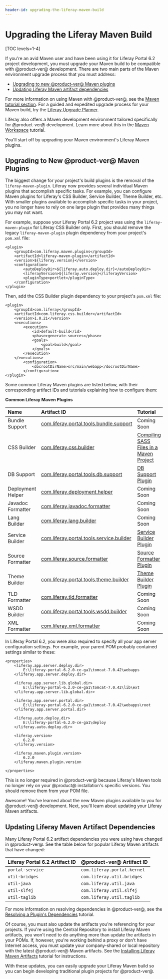 ```yaml
---
header-id: upgrading-the-liferay-maven-build
---
```


# Upgrading the Liferay Maven Build

[TOC levels=1-4]

If you're an avid Maven user and have been using it for Liferay Portal 6.2
project development, you must upgrade your Maven build to be compatible with
@product-ver@ development. There are two main parts of the Maven environment
upgrade process that you must address:

- [Upgrading to new @product-ver@ Maven plugins](#upgrading-to-new-product-ver-maven-plugins)
- [Updating Liferay Maven artifact dependencies](#updating-liferay-maven-artifact-dependencies)

For more information on using Maven with @product-ver@, see the
[Maven tutorial section](/docs/7-1/tutorials/-/knowledge_base/t/maven). For a
guided and expedited upgrade process for your Maven build, try the
[Liferay Upgrade Planner](/docs/7-1/tutorials/-/knowledge_base/t/liferay-upgrade-planner).

Liferay also offers a Maven development environment tailored specifically for
@product-ver@ development. Learn more about this in the
[Maven Workspace](/docs/7-1/tutorials/-/knowledge_base/t/maven-workspace)
tutorial.

You'll start off by upgrading your Maven environment's Liferay Maven plugins.

## Upgrading to New @product-ver@ Maven Plugins

The biggest change for your project's build plugins is the removal of the
`liferay-maven-plugin`. Liferay now provides several individual Maven plugins
that accomplish specific tasks. For example, you can configure Maven plugins for
Liferay's CSS Builder, Service Builder, Theme Builder, etc. With smaller plugins
available to accomplish specific tasks in your project, you no longer have to
rely on one large plugin that provides many things you may not want.

For example, suppose your Liferay Portal 6.2 project was using the
`liferay-maven-plugin` for Liferay CSS Builder only. First, you should remove
the legacy `liferay-maven-plugin` plugin dependency from your project's
`pom.xml` file:

    <plugin>
        <groupId>com.liferay.maven.plugins</groupId>
        <artifactId>liferay-maven-plugin</artifactId>
        <version>${liferay.version}</version>
        <configuration>
            <autoDeployDir>${liferay.auto.deploy.dir}</autoDeployDir>
            <liferayVersion>${liferay.version}</liferayVersion>
            <pluginType>portlet</pluginType>
        </configuration>
    </plugin>

Then, add the CSS Builder plugin dependency to your project's `pom.xml` file:

    <plugin>
        <groupId>com.liferay</groupId>
        <artifactId>com.liferay.css.builder</artifactId>
        <version>1.0.21</version>
        <executions>
            <execution>
                <id>default-build</id>
                <phase>generate-sources</phase>
                <goals>
                    <goal>build</goal>
                </goals>
            </execution>
        </executions>
            <configuration>
                <docrootDirName>src/main/webapp</docrootDirName>
            </configuration>
    </plugin>

Some common Liferay Maven plugins are listed below, with their corresponding
artifact IDs and tutorials explaining how to configure them:

**Common Liferay Maven Plugins**

Name | Artifact ID | Tutorial |
:----| :---------- | :------- |
Bundle Support | [com.liferay.portal.tools.bundle.support](https://search.maven.org/#search%7Cga%7C1%7Ccom.liferay.portal.tools.bundle.support) | Coming Soon |
CSS Builder | [com.liferay.css.builder](https://search.maven.org/#search%7Cga%7C1%7Ccom.liferay.css.builder) | [Compiling SASS Files in a Maven Project](/docs/7-1/tutorials/-/knowledge_base/t/compiling-sass-files-in-a-maven-project) |
DB Support | [com.liferay.portal.tools.db.support](https://search.maven.org/#search%7Cga%7C1%7Ccom.liferay.portal.tools.db.support) | [DB Support Plugin](/docs/7-1/reference/-/knowledge_base/r/db-support-plugin)
Deployment Helper | [com.liferay.deployment.helper](https://search.maven.org/#search%7Cga%7C1%7Ccom.liferay.deployment.helper) | Coming Soon |
Javadoc Formatter | [com.liferay.javadoc.formatter](https://search.maven.org/#search%7Cga%7C1%7Ccom.liferay.javadoc.formatter) | Coming Soon |
Lang Builder | [com.liferay.lang.builder](https://search.maven.org/#search%7Cga%7C1%7Ccom.liferay.lang.builder) | Coming Soon |
Service Builder | [com.liferay.portal.tools.service.builder](https://search.maven.org/#search%7Cga%7C1%7Ccom.liferay.portal.tools.service.builder) | [Service Builder Plugin](/docs/7-1/reference/-/knowledge_base/r/service-builder-with-maven) |
Source Formatter | [com.liferay.source.formatter](https://search.maven.org/#search%7Cga%7C1%7Ccom.liferay.source.formatter) | [Source Formatter Plugin](/docs/7-0/reference/-/knowledge_base/r/source-formatter-plugin) |
Theme Builder | [com.liferay.portal.tools.theme.builder](https://search.maven.org/#search%7Cga%7C1%7Ccom.liferay.portal.tools.theme.builder) | [Theme Builder Plugin](/docs/7-1/reference/-/knowledge_base/r/theme-builder-plugin) |
TLD Formatter | [com.liferay.tld.formatter](https://search.maven.org/#search%7Cga%7C1%7Ccom.liferay.tld.formatter) | Coming Soon |
WSDD Builder | [com.liferay.portal.tools.wsdd.builder](https://search.maven.org/#search%7Cga%7C1%7Ccom.liferay.portal.tools.wsdd.builder) | Coming Soon |
XML Formatter | [com.liferay.xml.formatter](https://search.maven.org/#search%7Cga%7C1%7Ccom.liferay.xml.formatter) | Coming Soon |

In Liferay Portal 6.2, you were also required to specify all your app server
configuration settings. For example, your parent POM probably contained settings
similar to these:

    <properties>
        <liferay.app.server.deploy.dir>
            E:\liferay-portal-6.2.0-ce-ga1\tomcat-7.0.42\webapps
        </liferay.app.server.deploy.dir>

        <liferay.app.server.lib.global.dir>
            E:\liferay-portal-6.2.0-ce-ga1\tomcat-7.0.42\lib\ext
        </liferay.app.server.lib.global.dir>

        <liferay.app.server.portal.dir>
            E:\liferay-portal-6.2.0-ce-ga1\tomcat-7.0.42\webapps\root
        </liferay.app.server.portal.dir> 

        <liferay.auto.deploy.dir>
            E:\liferay-portal-6.2.0-ce-ga1\deploy
        </liferay.auto.deploy.dir>

        <liferay.version>
            6.2.0
        </liferay.version>

        <liferay.maven.plugin.version>
            6.2.0
        </liferay.maven.plugin.version
 
    </properties>

This is no longer required in @product-ver@ because Liferay's Maven tools no
longer rely on your @product@ installation's specific versions. You should
remove them from your POM file.

Awesome! You've learned about the new Maven plugins available to you for
@product-ver@ development. Next, you'll learn about updating your Liferay Maven
artifacts.

## Updating Liferay Maven Artifact Dependencies

Many Liferay Portal 6.2 artifact dependencies you were using have changed in
@product-ver@. See the table below for popular Liferay Maven artifacts that have
changed:

Liferay Portal 6.2 Artifact ID | @product-ver@ Artifact ID |
:----------------------------- | :------------------------ |
`portal-service` | `com.liferay.portal.kernel` |
`util-bridges` | `com.liferay.util.bridges` |
`util-java` | `com.liferay.util.java` |
`util-slf4j` | `com.liferay.util.slf4j` |
`util-taglib` | `com.liferay.util.taglib` |

For more information on resolving dependencies in @product-ver@, see the
[Resolving a Plugin's Dependencies](/docs/7-1/tutorials/-/knowledge_base/t/resolving-a-plugins-dependencies)
tutorial.

Of course, you must also update the artifacts you're referencing for your
projects. If you're using the Central Repository to install Liferay Maven
artifacts, you won't need to do anything more than update the artifacts in
your POMs. If, however, you're working behind a proxy or don't have Internet
access, you must update your company-shared or local repository with the latest
@product-ver@ Maven artifacts. See the
[Installing Liferay Maven Artifacts](/docs/7-1/tutorials/-/knowledge_base/t/installing-liferay-maven-artifacts)
tutorial for instructions.

With these updates, you can easily upgrade your Liferay Maven build so you can
begin developing traditional plugin projects for @product-ver@.
